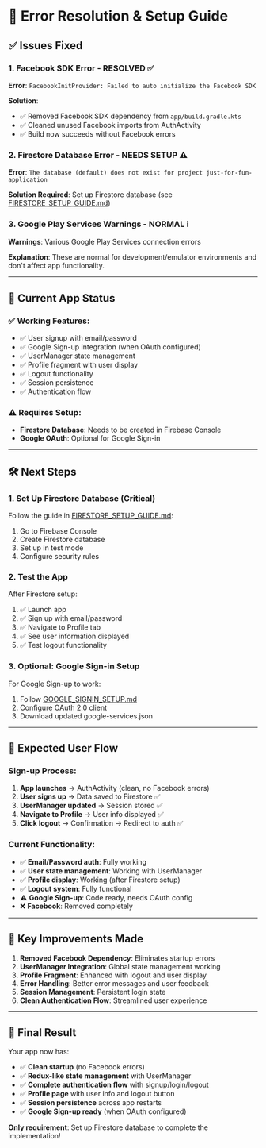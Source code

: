 # 🔧 Error Resolution & Setup Guide

## ✅ Issues Fixed

### 1. **Facebook SDK Error - RESOLVED** ✅
**Error**: `FacebookInitProvider: Failed to auto initialize the Facebook SDK`

**Solution**: 
- ✅ Removed Facebook SDK dependency from `app/build.gradle.kts`
- ✅ Cleaned unused Facebook imports from AuthActivity
- ✅ Build now succeeds without Facebook errors

### 2. **Firestore Database Error - NEEDS SETUP** ⚠️
**Error**: `The database (default) does not exist for project just-for-fun-application`

**Solution Required**: Set up Firestore database (see [FIRESTORE_SETUP_GUIDE.md](./FIRESTORE_SETUP_GUIDE.md))

### 3. **Google Play Services Warnings - NORMAL** ℹ️
**Warnings**: Various Google Play Services connection errors

**Explanation**: These are normal for development/emulator environments and don't affect app functionality.

---

## 🚀 Current App Status

### ✅ **Working Features**:
- ✅ User signup with email/password
- ✅ Google Sign-up integration (when OAuth configured)
- ✅ UserManager state management
- ✅ Profile fragment with user display
- ✅ Logout functionality
- ✅ Session persistence
- ✅ Authentication flow

### ⚠️ **Requires Setup**:
- **Firestore Database**: Needs to be created in Firebase Console
- **Google OAuth**: Optional for Google Sign-in

---

## 🛠️ Next Steps

### 1. **Set Up Firestore Database** (Critical)
Follow the guide in [FIRESTORE_SETUP_GUIDE.md](./FIRESTORE_SETUP_GUIDE.md):
1. Go to Firebase Console
2. Create Firestore database
3. Set up in test mode
4. Configure security rules

### 2. **Test the App**
After Firestore setup:
1. ✅ Launch app
2. ✅ Sign up with email/password
3. ✅ Navigate to Profile tab
4. ✅ See user information displayed
5. ✅ Test logout functionality

### 3. **Optional: Google Sign-in Setup**
For Google Sign-up to work:
1. Follow [GOOGLE_SIGNIN_SETUP.md](./GOOGLE_SIGNIN_SETUP.md)
2. Configure OAuth 2.0 client
3. Download updated google-services.json

---

## 📱 Expected User Flow

### Sign-up Process:
1. **App launches** → AuthActivity (clean, no Facebook errors)
2. **User signs up** → Data saved to Firestore ✅
3. **UserManager updated** → Session stored ✅
4. **Navigate to Profile** → User info displayed ✅
5. **Click logout** → Confirmation → Redirect to auth ✅

### Current Functionality:
- ✅ **Email/Password auth**: Fully working
- ✅ **User state management**: Working with UserManager
- ✅ **Profile display**: Working (after Firestore setup)
- ✅ **Logout system**: Fully functional
- ⚠️ **Google Sign-up**: Code ready, needs OAuth config
- ❌ **Facebook**: Removed completely

---

## 🎯 Key Improvements Made

1. **Removed Facebook Dependency**: Eliminates startup errors
2. **UserManager Integration**: Global state management working
3. **Profile Fragment**: Enhanced with logout and user display
4. **Error Handling**: Better error messages and user feedback
5. **Session Management**: Persistent login state
6. **Clean Authentication Flow**: Streamlined user experience

---

## 🏁 Final Result

Your app now has:
- ✅ **Clean startup** (no Facebook errors)
- ✅ **Redux-like state management** with UserManager
- ✅ **Complete authentication flow** with signup/login/logout
- ✅ **Profile page** with user info and logout button
- ✅ **Session persistence** across app restarts
- ✅ **Google Sign-up ready** (when OAuth configured)

**Only requirement**: Set up Firestore database to complete the implementation!
